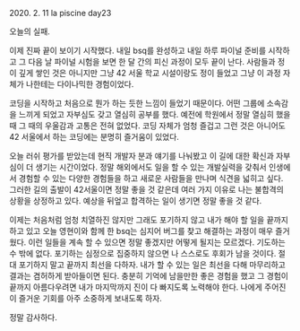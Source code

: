 2020\. 2. 11 la piscine day23

오늘의 실패.

이제 진짜 끝이 보이기 시작했다. 내일 bsq를 완성하고 내일 하루 파이널 준비를 시작하고 그 다음 날
파이널 시험을 보면 한 달 간의 피신 과정이 모두 끝이 난다. 사람들과 정이 깊게 쌓인 것은 아니지만
그냥 42 서울 학교 시설이랑도 정이 들었고 그냥 이 과정 자체가 나한테는 다이나믹한 경험이었다.

코딩을 시작하고 처음으로 뭔가 하는 듯한 느낌이 들었기 때문이다. 어떤 그룹에 소속감을 느끼게 되었고
자부심도 갖고 열심히 공부를 했다. 예전에 학원에서 정말 열심히 했을 때 그 때의 우울감과 고통은 전혀
없었다. 코딩 자체가 엄청 즐겁고 그런 것은 아니어도 42 서울에서 하는 코딩에는 분명히 즐거움이 있었다.

오늘 러쉬 평가를 받았는데 현직 개발자 분과 얘기를 나눠봤고 이 길에 대한 확신과 자부심이 더 생기는 시간이었다.
정말 해외에서도 일을 할 수 있는 개발실력을 갖춰서 인생에서 경험할 수 있는 다양한 경험들을 하고 새로운
사람들을 만나며 식견을 넓히고 싶다. 그러한 길의 출발이 42서울이면 정말 좋을 것 같은데 여러 가지 이유로
나는 불합격의 상황을 상정하고 있다. 예상을 뒤엎고 합격하는 일이 생기면 정말 좋을 것 같다.

이제는 처음처럼 엄청 치열하진 않지만 그래도 포기하지 않고 내가 해야 할 일을 끝까지 하고 있고 오늘 영현이와
함께 한 bsq는 심지어 버그를 찾고 해결하는 과정이 매우 즐거웠다. 이런 일들을 계속 할 수 있으면 정말 좋겠지만
어떻게 될지는 모르겠다. 기도하는 수 밖에 없다. 포기하는 심정으로 집중하지 않으면 나 스스로도 후회가
남을 것이다. 절대 포기하지 말고 끝까지 최선을 다하자. 내가 할 수 있는 일은 최선을 다해 마무리하고
결과는 겸허하게 받아들이면 된다. 충분히 기억에 남을만한 좋은 경험을 했고 그 경험이 끝까지 아름다우려면
내가 마지막까지 진이 다 빠지도록 노력해야 한다. 나에게 주어진 이 즐거운 기회를 아주 소중하게 보내도록 하자.

정말 감사하다. 
